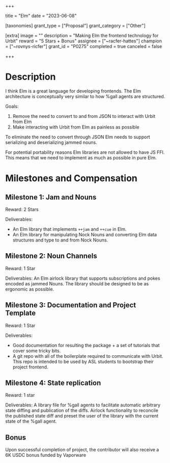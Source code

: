 +++

title = "Elm"
date = "2023-06-08"

[taxonomies]
grant_type = ["Proposal"]
grant_category = ["Other"]

[extra]
image = ""
description = "Making Elm the frontend technology for Urbit"
reward = "5 Stars + Bonus"
assignee = ["~racfer-hattes"]
champion = ["~rovnys-ricfer"]
grant_id = "P0275"
completed = true
canceled = false

+++

# Description

I think Elm is a great language for developing frontends. The Elm architecture is conceptually very similar to how %gall agents are structured.

Goals:

1. Remove the need to convert to and from JSON to interact with Urbit from Elm
2. Make interacting with Urbit from Elm as painless as possible

To eliminate the need to convert through JSON Elm needs to support serializing and deserializing jammed nouns.

For potential portability reasons Elm libraries are not allowed to have JS FFI. This means that we need to implement as much as possible in pure Elm.

# Milestones and Compensation

## Milestone 1: Jam and Nouns

Reward: 2 Stars

Deliverables: 
 - An Elm library that implements `++jam` and `++cue` in Elm.
 - An Elm library for manipulating Nock Nouns and converting Elm data structures and type to and from Nock Nouns.

## Milestone 2: Noun Channels

Reward: 1 Star

Deliverables: An Elm airlock library that supports subscriptions and pokes encoded as jammed Nouns. The library should be designed to be as ergonomic as possible.

## Milestone 3: Documentation and Project Template

Reward: 1 Star

Deliverables: 
 - Good documentation for resulting the package + a set of tutorials that cover some tricky bits.
 - A git repo with all of the boilerplate required to communicate with Urbit. This repo is intended to be used by ASL students to bootstrap their project frontend.

## Milestone 4: State replication

Reward: 1 star

Deliverables: A library file for %gall agents to facilitate automatic arbitrary state diffing and publication of the diffs. Airlock functionality to reconcile the published state diff and preset the user of the library with the current state of the %gall agent. 

## Bonus

Upon successful completion of project, the contributor will also receive a 6K USDC bonus funded by Vaporware

